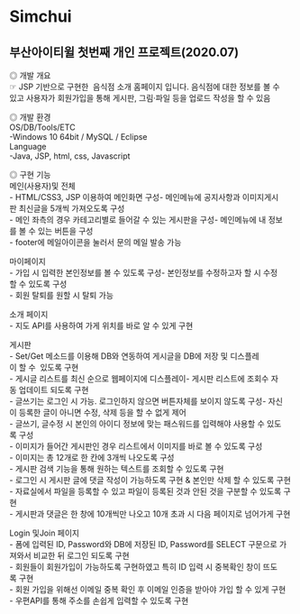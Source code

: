 # Simchui
## 부산아이티윌 첫번째 개인 프로젝트(2020.07)

◎ 개발 개요<br/>
☞ JSP 기반으로 구현한  음식점 소개 홈페이지 입니다. 음식점에 대한 정보를 볼 수<br/>
   있고 사용자가 회원가입을 통해 게시판, 그림·파일 등을 업로드 작성을 할 수 있음

◎ 개발 환경<br/>
OS/DB/Tools/ETC	<br/>
-Windows 10 64bit / MySQL / Eclipse <br/>
Language	<br/>
-Java, JSP, html, css, Javascript
 
◎ 구현 기능<br/>
메인(사용자)및 전체	<br/>
- HTML/CSS3, JSP 이용하여 메인화면 구성- 메인메뉴에 공지사항과 이미지게시판 최신글을 5개씩 가져오도록 구성 <br/>
- 메인 좌측의 경우 카테고리별로 들어갈 수 있는 게시판을 구성- 메인메뉴에 내 정보를 볼 수 있는 버튼을 구성<br/>
- footer에 메일아이콘을 눌러서 문의 메일 발송 가능

마이페이지<br/>
- 가입 시 입력한 본인정보를 볼 수 있도록 구성- 본인정보를 수정하고자 할 시 수정할 수 있도록 구성<br/>
- 회원 탈퇴를 원할 시 탈퇴 가능

소개 페이지<br/>
- 지도 API를 사용하여 가게 위치를 바로 알 수 있게 구현

게시판<br/>
- Set/Get 메소드를 이용해 DB와 연동하여 게시글을 DB에 저장 및 디스플레이 할 수  있도록 구현<br/>
- 게시글 리스트를 최신 순으로 웹페이지에 디스플레이- 게시판 리스트에 조회수 자동 업데이트 되도록 구현<br/>
- 글쓰기는 로그인 시 가능. 로그인하지 않으면 버튼자체를 보이지 않도록 구성- 자신이 등록한 글이 아니면 수정, 삭제 등을 할 수 없게 제어<br/>
- 글쓰기, 글수정 시 본인의 아이디 정보에 맞는 패스워드를 입력해야 사용할 수 있도록 구성<br/>
- 이미지가 들어간 게시판인 경우 리스트에서 이미지를 바로 볼 수 있도록 구성<br/>
- 이미지는 총 12개로 한 칸에 3개씩 나오도록 구성<br/>
- 게시판 검색 기능을 통해 원하는 텍스트를 조회할 수 있도록 구현<br/>
- 로그인 시 게시판 글에 댓글 작성이 가능하도록 구현 & 본인만 삭제 할 수 있도록 구현<br/>
- 자료실에서 파일을 등록할 수 있고 파일이 등록된 것과 안된 것을 구분할 수 있도록 구현 <br/>
- 게시판과 댓글은 한 창에 10개씩만 나오고 10개 초과 시 다음 페이지로 넘어가게 구현<br/>

Login 및Join 페이지	<br/>
- 폼에 입력된 ID, Password와 DB에 저장된 ID, Password를 SELECT 구문으로 가져와서 비교한 뒤 로그인 되도록 구현<br/>
- 회원들이 회원가입이 가능하도록 구현하였고 특히 ID 입력 시 중복확인 창이 뜨도록 구현<br/>
- 회원 가입을 위해선 이메일 중복 확인 후 이메일 인증을 받아야 가입 할 수 있게 구현<br/>
- 우편API를 통해 주소를 손쉽게 입력할 수 있도록 구현
